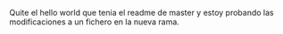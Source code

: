 Quite el hello world que tenia el readme de master y estoy probando las modificaciones a un fichero en la nueva rama.
